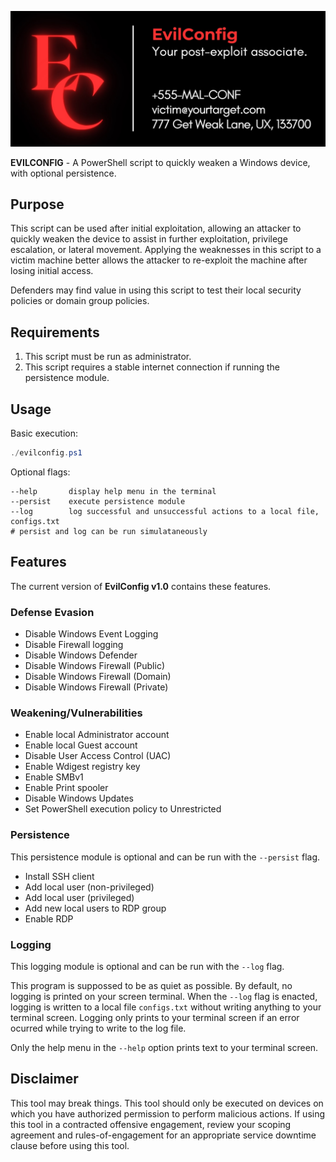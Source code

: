 
![image](header.jpg)

**EVILCONFIG** - A PowerShell script to quickly weaken a Windows device, with optional persistence.


## Purpose

This script can be used after initial exploitation, allowing an attacker to quickly weaken the device to assist in further exploitation, privilege escalation, or lateral movement. Applying the weaknesses in this script to a victim machine better allows the attacker to re-exploit the machine after losing initial access.

Defenders may find value in using this script to test their local security policies or domain group policies. 

## Requirements
1. This script must be run as administrator.
2. This script requires a stable internet connection if running the persistence module.

## Usage

Basic execution:
```powershell
./evilconfig.ps1
```

Optional flags:
```
--help       display help menu in the terminal
--persist    execute persistence module
--log        log successful and unsuccessful actions to a local file, configs.txt
# persist and log can be run simulataneously
```

## Features
The current version of **EvilConfig v1.0** contains these features. 

### Defense Evasion

* Disable Windows Event Logging
* Disable Firewall logging
* Disable Windows Defender
* Disable Windows Firewall (Public)
* Disable Windows Firewall (Domain)
* Disable Windows Firewall (Private)

### Weakening/Vulnerabilities

* Enable local Administrator account
* Enable local Guest account
* Disable User Access Control (UAC)
* Enable Wdigest registry key
* Enable SMBv1
* Enable Print spooler
* Disable Windows Updates
* Set PowerShell execution policy to Unrestricted


### Persistence
This persistence module is optional and can be run with the `--persist` flag.

* Install SSH client
* Add local user (non-privileged)
* Add local user (privileged)
* Add new local users to RDP group
* Enable RDP

### Logging
This logging module is optional and can be run with the `--log` flag. <br>

This program is suppossed to be as quiet as possible. By default, no logging is printed on your screen terminal. When the `--log` flag is enacted, logging is written to a local file `configs.txt` without writing anything to your terminal screen. Logging only prints to your terminal screen if an error ocurred while trying to write to the log file. 

Only the help menu in the `--help` option prints text to your terminal screen.

## Disclaimer

This tool may break things. This tool should only be executed on devices on which you have authorized permission to perform malicious actions. If using this tool in a contracted offensive engagement, review your scoping agreement and rules-of-engagement for an appropriate service downtime clause before using this tool. 